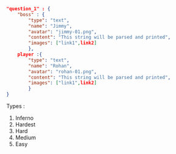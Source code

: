 ```JSON
"question_1" : {
	"boss" : {
		"type": "text", 
		"name": "Jimmy", 
		"avatar": "jimmy-01.png",
		"content": "This string will be parsed and printed",
		"images": ["link1",link2]
		},
	player :{
		"type": "text", 
		"name": "Rohan", 
		"avatar": "rohan-01.png",
		"content": "This string will be parsed and printed",
		"images": ["link1",link2]
		}
}
```

Types : 
1. Inferno
2. Hardest
3. Hard
4. Medium
5. Easy
